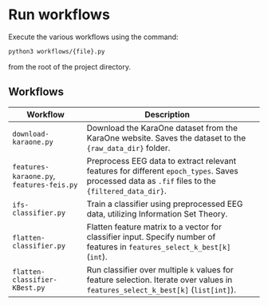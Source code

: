 # Run workflows

Execute the various workflows using the command:

```bash
python3 workflows/{file}.py
```

from the root of the project directory.

## Workflows

<table data-full-width="true">
  <thead>
    <tr>
      <th>Workflow</th>
      <th>Description</th>
      <th data-hidden data-type="content-ref"></th>
    </tr>
  </thead>
  <tbody>
    <tr>
      <td><code>download-karaone.py</code></td>
      <td>Download the KaraOne dataset from the KaraOne website. Saves the dataset to the <code>{raw_data_dir}</code> folder.</td>
      <td></td>
    </tr>
    <tr>
      <td><code>features-karaone.py</code>, <code>features-feis.py</code></td>
      <td>Preprocess EEG data to extract relevant features for different <code>epoch_types</code>. Saves processed data as <code>.fif</code> files to the <code>{filtered_data_dir}</code>.</td>
      <td></td>
    </tr>
    <tr>
      <td><code>ifs-classifier.py</code></td>
      <td>Train a classifier using preprocessed EEG data, utilizing Information Set Theory.</td>
      <td></td>
    </tr>
    <tr>
      <td><code>flatten-classifier.py</code></td>
      <td>Flatten feature matrix to a vector for classifier input. Specify number of features in <code>features_select_k_best[k]</code> (<code>int</code>).</td>
      <td></td>
    </tr>
    <tr>
      <td><code>flatten-classifier-KBest.py</code></td>
      <td>Run classifier over multiple <code>k</code> values for feature selection. Iterate over values in <code>features_select_k_best[k]</code> (<code>list[int]</code>).</td>
      <td></td>
    </tr>
  </tbody>
</table>

